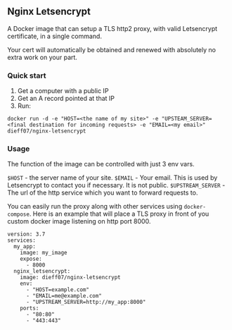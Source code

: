 ## Nginx Letsencrypt

A Docker image that can setup a TLS http2 proxy,
with valid Letsencrypt certificate, in a single command.

Your cert will automatically be obtained and renewed
with absolutely no extra work on your part.

### Quick start

1. Get a computer with a public IP
2. Get an A record pointed at that IP
3. Run:

```
docker run -d -e "HOST=<the name of my site>" -e "UPSTEAM_SERVER=<final destination for incoming requests> -e "EMAIL=<my email>" dieff07/nginx-letsencrypt
```

### Usage

The function of the image can be controlled with just 3 env vars.

`$HOST` - the server name of your site.
`$EMAIL` - Your email. This is used by Letsencrypt to contact you if necessary. It is not public.
`$UPSTREAM_SERVER` - The url of the http service which you want to forward requests to.

You can easily run the proxy along with other services using `docker-compose`.
Here is an example that will place a TLS proxy in front of you custom docker image
listening on http port 8000.

```
version: 3.7
services:
  my_app:
    image: my_image
    expose:
      - 8000
  nginx_letsencrypt:
    image: dieff07/nginx-letsencrypt
    env:
      - "HOST=example.com"
      - "EMAIL=me@example.com"
      - "UPSTREAM_SERVER=http://my_app:8000"
    ports:
      - "80:80"
      - "443:443"

```
